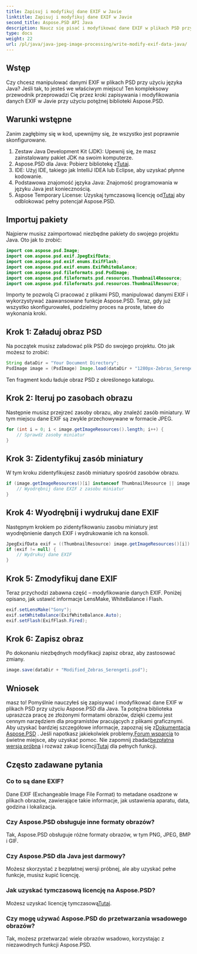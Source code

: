```yaml
---
title: Zapisuj i modyfikuj dane EXIF w Javie
linktitle: Zapisuj i modyfikuj dane EXIF w Javie
second_title: Aspose.PSD API Java
description: Naucz się pisać i modyfikować dane EXIF w plikach PSD przy użyciu Aspose.PSD dla Java, korzystając z tego obszernego przewodnika krok po kroku.
type: docs
weight: 22
url: /pl/java/java-jpeg-image-processing/write-modify-exif-data-java/
---
```

## Wstęp
Czy chcesz manipulować danymi EXIF w plikach PSD przy użyciu języka Java? Jeśli tak, to jesteś we właściwym miejscu! Ten kompleksowy przewodnik przeprowadzi Cię przez kroki zapisywania i modyfikowania danych EXIF w Javie przy użyciu potężnej biblioteki Aspose.PSD. 
## Warunki wstępne
Zanim zagłębimy się w kod, upewnijmy się, że wszystko jest poprawnie skonfigurowane.
1. Zestaw Java Development Kit (JDK): Upewnij się, że masz zainstalowany pakiet JDK na swoim komputerze.
2.  Aspose.PSD dla Java: Pobierz bibliotekę z[Tutaj](https://releases.aspose.com/psd/java/).
3. IDE: Użyj IDE, takiego jak IntelliJ IDEA lub Eclipse, aby uzyskać płynne kodowanie.
4. Podstawowa znajomość języka Java: Znajomość programowania w języku Java jest koniecznością.
5.  Aspose Temporary License: Uzyskaj tymczasową licencję od[Tutaj](https://purchase.aspose.com/temporary-license/) aby odblokować pełny potencjał Aspose.PSD.
## Importuj pakiety
Najpierw musisz zaimportować niezbędne pakiety do swojego projektu Java. Oto jak to zrobić:
```java
import com.aspose.psd.Image;
import com.aspose.psd.exif.JpegExifData;
import com.aspose.psd.exif.enums.ExifFlash;
import com.aspose.psd.exif.enums.ExifWhiteBalance;
import com.aspose.psd.fileformats.psd.PsdImage;
import com.aspose.psd.fileformats.psd.resources.Thumbnail4Resource;
import com.aspose.psd.fileformats.psd.resources.ThumbnailResource;
```
Importy te pozwolą Ci pracować z plikami PSD, manipulować danymi EXIF i wykorzystywać zaawansowane funkcje Aspose.PSD.
Teraz, gdy już wszystko skonfigurowałeś, podzielmy proces na proste, łatwe do wykonania kroki.
## Krok 1: Załaduj obraz PSD
Na początek musisz załadować plik PSD do swojego projektu. Oto jak możesz to zrobić:
```java
String dataDir = "Your Document Directory";
PsdImage image = (PsdImage) Image.load(dataDir + "1280px-Zebras_Serengeti.psd");
```
Ten fragment kodu ładuje obraz PSD z określonego katalogu.
## Krok 2: Iteruj po zasobach obrazu
Następnie musisz przejrzeć zasoby obrazu, aby znaleźć zasób miniatury. W tym miejscu dane EXIF są zwykle przechowywane w formacie JPEG.
```java
for (int i = 0; i < image.getImageResources().length; i++) {
    // Sprawdź zasoby miniatur
}
```
## Krok 3: Zidentyfikuj zasób miniatury
W tym kroku zidentyfikujesz zasób miniatury spośród zasobów obrazu.
```java
if (image.getImageResources()[i] instanceof ThumbnailResource || image.getImageResources()[i] instanceof Thumbnail4Resource) {
    // Wyodrębnij dane EXIF z zasobu miniatur
}
```
## Krok 4: Wyodrębnij i wydrukuj dane EXIF
Następnym krokiem po zidentyfikowaniu zasobu miniatury jest wyodrębnienie danych EXIF i wydrukowanie ich na konsoli.
```java
JpegExifData exif = ((ThumbnailResource) image.getImageResources()[i]).getJpegOptions().getExifData();
if (exif != null) {
    // Wydrukuj dane EXIF
}
```
## Krok 5: Zmodyfikuj dane EXIF
Teraz przychodzi zabawna część – modyfikowanie danych EXIF. Poniżej opisano, jak ustawić informacje LensMake, WhiteBalance i Flash.
```java
exif.setLensMake("Sony");
exif.setWhiteBalance(ExifWhiteBalance.Auto);
exif.setFlash(ExifFlash.Fired);
```
## Krok 6: Zapisz obraz
Po dokonaniu niezbędnych modyfikacji zapisz obraz, aby zastosować zmiany.
```java
image.save(dataDir + "Modified_Zebras_Serengeti.psd");
```
## Wniosek
masz to! Pomyślnie nauczyłeś się zapisywać i modyfikować dane EXIF w plikach PSD przy użyciu Aspose.PSD dla Java. Ta potężna biblioteka upraszcza pracę ze złożonymi formatami obrazów, dzięki czemu jest cennym narzędziem dla programistów pracujących z plikami graficznymi. 
 Aby uzyskać bardziej szczegółowe informacje, zapoznaj się z[Dokumentacja Aspose.PSD](https://reference.aspose.com/psd/java/) . Jeśli napotkasz jakiekolwiek problemy,[Forum wsparcia](https://forum.aspose.com/c/psd/34) to świetne miejsce, aby uzyskać pomoc. Nie zapomnij zbadać[bezpłatna wersja próbna](https://releases.aspose.com/) i rozważ zakup licencji[Tutaj](https://purchase.aspose.com/buy) dla pełnych funkcji.
## Często zadawane pytania
### Co to są dane EXIF?
Dane EXIF (Exchangeable Image File Format) to metadane osadzone w plikach obrazów, zawierające takie informacje, jak ustawienia aparatu, data, godzina i lokalizacja.
### Czy Aspose.PSD obsługuje inne formaty obrazów?
Tak, Aspose.PSD obsługuje różne formaty obrazów, w tym PNG, JPEG, BMP i GIF.
### Czy Aspose.PSD dla Java jest darmowy?
Możesz skorzystać z bezpłatnej wersji próbnej, ale aby uzyskać pełne funkcje, musisz kupić licencję.
### Jak uzyskać tymczasową licencję na Aspose.PSD?
 Możesz uzyskać licencję tymczasową[Tutaj](https://purchase.aspose.com/temporary-license/).
### Czy mogę używać Aspose.PSD do przetwarzania wsadowego obrazów?
Tak, możesz przetwarzać wiele obrazów wsadowo, korzystając z niezawodnych funkcji Aspose.PSD.